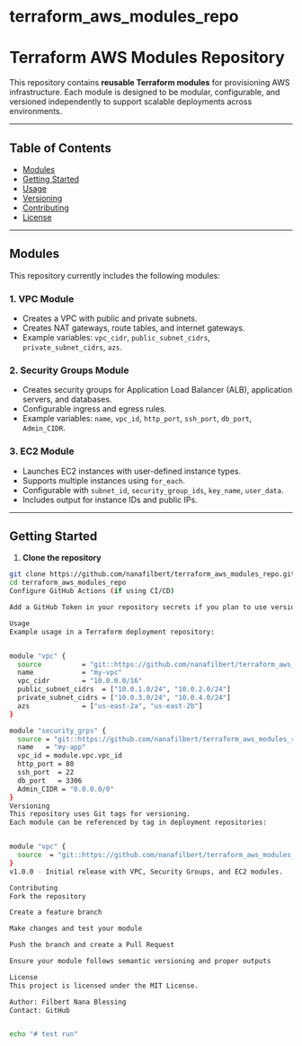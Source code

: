 # terraform_aws_modules_repo

# Terraform AWS Modules Repository

This repository contains **reusable Terraform modules** for provisioning AWS infrastructure. Each module is designed to be modular, configurable, and versioned independently to support scalable deployments across environments.

---

## Table of Contents

- [Modules](#modules)  
- [Getting Started](#getting-started)  
- [Usage](#usage)  
- [Versioning](#versioning)  
- [Contributing](#contributing)  
- [License](#license)  

---

## Modules

This repository currently includes the following modules:

### 1. VPC Module
- Creates a VPC with public and private subnets.
- Creates NAT gateways, route tables, and internet gateways.
- Example variables: `vpc_cidr`, `public_subnet_cidrs`, `private_subnet_cidrs`, `azs`.

### 2. Security Groups Module
- Creates security groups for Application Load Balancer (ALB), application servers, and databases.
- Configurable ingress and egress rules.
- Example variables: `name`, `vpc_id`, `http_port`, `ssh_port`, `db_port`, `Admin_CIDR`.

### 3. EC2 Module
- Launches EC2 instances with user-defined instance types.
- Supports multiple instances using `for_each`.
- Configurable with `subnet_id`, `security_group_ids`, `key_name`, `user_data`.
- Includes output for instance IDs and public IPs.

---

## Getting Started

1. **Clone the repository**

```bash
git clone https://github.com/nanafilbert/terraform_aws_modules_repo.git
cd terraform_aws_modules_repo
Configure GitHub Actions (if using CI/CD)

Add a GitHub Token in your repository secrets if you plan to use version bumping workflows.

Usage
Example usage in a Terraform deployment repository:


module "vpc" {
  source          = "git::https://github.com/nanafilbert/terraform_aws_modules_repo.git//modules/vpc"
  name            = "my-vpc"
  vpc_cidr        = "10.0.0.0/16"
  public_subnet_cidrs  = ["10.0.1.0/24", "10.0.2.0/24"]
  private_subnet_cidrs = ["10.0.3.0/24", "10.0.4.0/24"]
  azs             = ["us-east-2a", "us-east-2b"]
}

module "security_grps" {
  source = "git::https://github.com/nanafilbert/terraform_aws_modules_repo.git//modules/security_grps"
  name   = "my-app"
  vpc_id = module.vpc.vpc_id
  http_port = 80
  ssh_port  = 22
  db_port   = 3306
  Admin_CIDR = "0.0.0.0/0"
}
Versioning
This repository uses Git tags for versioning.
Each module can be referenced by tag in deployment repositories:


module "vpc" {
  source  = "git::https://github.com/nanafilbert/terraform_aws_modules_repo.git//modules/vpc?ref=v1.0.0"
}
v1.0.0 - Initial release with VPC, Security Groups, and EC2 modules.

Contributing
Fork the repository

Create a feature branch

Make changes and test your module

Push the branch and create a Pull Request

Ensure your module follows semantic versioning and proper outputs

License
This project is licensed under the MIT License.

Author: Filbert Nana Blessing
Contact: GitHub


echo "# test run"